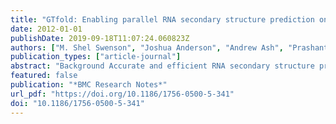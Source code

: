 ```yaml
---
title: "GTfold: Enabling parallel RNA secondary structure prediction on multi-core desktops"
date: 2012-01-01
publishDate: 2019-09-18T11:07:24.060823Z
authors: ["M. Shel Swenson", "Joshua Anderson", "Andrew Ash", "Prashant Gaurav", "Zsuzsanna Sükösd", admin, "Stephen C. Harvey", "Christine E. Heitsch"]
publication_types: ["article-journal"]
abstract: "Background Accurate and efficient RNA secondary structure prediction remains an important open problem in computational molecular biology. Historically, advances in computing technology have enabled faster and more accurate RNA secondary structure predictions. Previous parallelized prediction programs achieved significant improvements in runtime, but their implementations were not portable from niche high-performance computers or easily accessible to most RNA researchers. With the increasing prevalence of multi-core desktop machines, a new parallel prediction program is needed to take full advantage of today’s computing technology.  Findings: We present here the first implementation of RNA secondary structure prediction by thermodynamic optimization for modern multi-core computers. We show that GTfold predicts secondary structure in less time than UNAfold and RNAfold, without sacrificing accuracy, on machines with four or more cores.  Conclusions: GTfold supports advances in RNA structural biology by reducing the timescales for secondary structure prediction. The difference will be particularly valuable to researchers working with lengthy RNA sequences, such as RNA viral genomes."
featured: false
publication: "*BMC Research Notes*"
url_pdf: "https://doi.org/10.1186/1756-0500-5-341"
doi: "10.1186/1756-0500-5-341"
---
```


